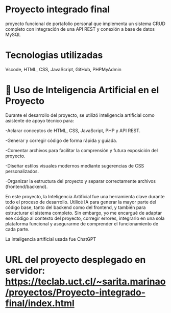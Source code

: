 # Proyecto integrado final
proyecto funcional de portafolio personal que implementa un sistema CRUD completo con integración de una API REST y conexión a base de datos MySQL

# Tecnologias utilizadas
Vscode, HTML, CSS, JavaScript, GitHub, PHPMyAdmin

# 🤖 Uso de Inteligencia Artificial en el Proyecto
Durante el desarrollo del proyecto, se utilizó inteligencia artificial como asistente de apoyo técnico para:

-Aclarar conceptos de HTML, CSS, JavaScript, PHP y API REST.

-Generar y corregir código de forma rápida y guiada.

-Comentar archivos para facilitar la comprensión y futura exposición del proyecto.

-Diseñar estilos visuales modernos mediante sugerencias de CSS personalizados.

-Organizar la estructura del proyecto y separar correctamente archivos (frontend/backend).

En este proyecto, la Inteligencia Artificial fue una herramienta clave durante todo el proceso de desarrollo.
Utilicé IA para generar la mayor parte del código base, tanto del backend como del frontend, y también para estructurar el sistema completo.
Sin embargo, yo me encargué de adaptar ese código al contexto del proyecto, 
corregir errores, integrarlo en una sola plataforma funcional y asegurarme de comprender el funcionamiento de cada parte.

La inteligencia artificial usada fue ChatGPT

# URL del proyecto desplegado en servidor: https://teclab.uct.cl/~sarita.marinao/proyectos/Proyecto-integrado-final/index.html

